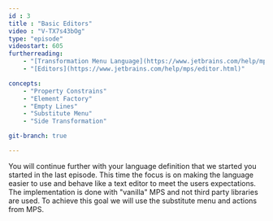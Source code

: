 ```yaml
---
id : 3
title : "Basic Editors"
video : "V-TX7s43bOg"
type: "episode"
videostart: 605
furtherreading:
    - "[Transformation Menu Language﻿](https://www.jetbrains.com/help/mps/transformation-menu-language.html)"
    - "[Editors](https://www.jetbrains.com/help/mps/editor.html)"

concepts:
    - "Property Constrains"
    - "Element Factory"
    - "Empty Lines"
    - "Substitute Menu"
    - "Side Transformation"

git-branch: true

---
```


You will continue further with your language definition that we started you started in the last episode. This time the focus is on making the language easier to use and behave like a text editor to meet the users expectations. The implementation is done with "vanilla" MPS and not third party libraries are used. To achieve this goal we will use the substitute menu and actions from MPS. 